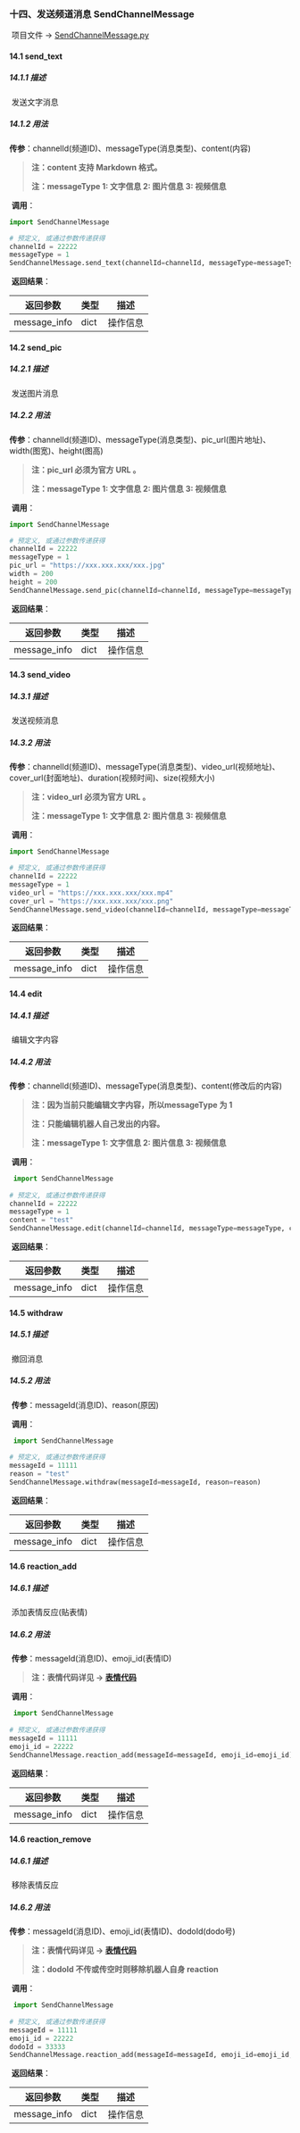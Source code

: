 ### 十四、发送频道消息 SendChannelMessage

​	项目文件 -> [SendChannelMessage.py](../SendChannelMessage.py)

#### 14.1 send_text

##### 14.1.1 描述

​	发送文字消息

##### 14.1.2 用法

​	**传参**：channelId(频道ID)、messageType(消息类型)、content(内容)

> **注：content 支持 Markdown 格式。**
>
> **注：messageType  1: 文字信息  2: 图片信息  3: 视频信息**

​	**调用**：

```python
import SendChannelMessage

# 预定义, 或通过参数传递获得
channelId = 22222
messageType = 1
SendChannelMessage.send_text(channelId=channelId, messageType=messageType, content=content)
```

​	**返回结果**：

| 返回参数     | 类型 | 描述     |
| ------------ | ---- | -------- |
| message_info | dict | 操作信息 |

#### 14.2 send_pic

##### 14.2.1 描述

​	发送图片消息

##### 14.2.2 用法

​	**传参**：channelId(频道ID)、messageType(消息类型)、pic_url(图片地址)、width(图宽)、height(图高)

> **注：pic_url 必须为官方 URL 。**
>
> **注：messageType  1: 文字信息  2: 图片信息  3: 视频信息**

​	**调用**：

```python
import SendChannelMessage

# 预定义, 或通过参数传递获得
channelId = 22222
messageType = 1
pic_url = "https://xxx.xxx.xxx/xxx.jpg"
width = 200
height = 200
SendChannelMessage.send_pic(channelId=channelId, messageType=messageType, pic_url=pic_url, width=width, height=height)
```

​	**返回结果**：

| 返回参数     | 类型 | 描述     |
| ------------ | ---- | -------- |
| message_info | dict | 操作信息 |

#### 14.3 send_video

##### 14.3.1 描述

​	发送视频消息

##### 14.3.2 用法

​	**传参**：channelId(频道ID)、messageType(消息类型)、video_url(视频地址)、cover_url(封面地址)、duration(视频时间)、size(视频大小)

> **注：video_url 必须为官方 URL 。**
>
> **注：messageType  1: 文字信息  2: 图片信息  3: 视频信息**

​	**调用**：

```python
import SendChannelMessage

# 预定义, 或通过参数传递获得
channelId = 22222
messageType = 1
video_url = "https://xxx.xxx.xxx/xxx.mp4"
cover_url = "https://xxx.xxx.xxx/xxx.png"
SendChannelMessage.send_video(channelId=channelId, messageType=messageType, video_url=video_url, cover_url=cover_url, duration=100, size=100)
```

​	**返回结果**：

| 返回参数     | 类型 | 描述     |
| ------------ | ---- | -------- |
| message_info | dict | 操作信息 |

#### 14.4 edit

##### 14.4.1 描述

​	编辑文字内容

##### 14.4.2 用法

​	**传参**：channelId(频道ID)、messageType(消息类型)、content(修改后的内容)

> **注：因为当前只能编辑文字内容，所以messageType 为 1**
>
> **注：只能编辑机器人自己发出的内容。**
>
> **注：messageType  1: 文字信息  2: 图片信息  3: 视频信息**

​	**调用**：

```python
 import SendChannelMessage
 
# 预定义, 或通过参数传递获得
channelId = 22222
messageType = 1
content = "test"
SendChannelMessage.edit(channelId=channelId, messageType=messageType, content=content)
```

​	**返回结果**：

| 返回参数     | 类型 | 描述     |
| ------------ | ---- | -------- |
| message_info | dict | 操作信息 |

#### 14.5 withdraw

##### 14.5.1 描述

​	撤回消息

##### 14.5.2 用法

​	**传参**：messageId(消息ID)、reason(原因)

​	**调用**：

```python
 import SendChannelMessage
 
# 预定义, 或通过参数传递获得
messageId = 11111
reason = "test"
SendChannelMessage.withdraw(messageId=messageId, reason=reason)
```

​	**返回结果**：

| 返回参数     | 类型 | 描述     |
| ------------ | ---- | -------- |
| message_info | dict | 操作信息 |

#### 14.6 reaction_add

##### 14.6.1 描述

​	添加表情反应(贴表情)

##### 14.6.2 用法

​	**传参**：messageId(消息ID)、emoji_id(表情ID)

> **注：表情代码详见 -> [表情代码](https://open.imdodo.com/dev/api/message.html#%E6%B6%88%E6%81%AF%E8%A1%A8%E6%83%85)**

​	**调用**：

```python
 import SendChannelMessage
 
# 预定义, 或通过参数传递获得
messageId = 11111
emoji_id = 22222
SendChannelMessage.reaction_add(messageId=messageId, emoji_id=emoji_id)
```

​	**返回结果**：

| 返回参数     | 类型 | 描述     |
| ------------ | ---- | -------- |
| message_info | dict | 操作信息 |

#### 14.6 reaction_remove

##### 14.6.1 描述

​	移除表情反应

##### 14.6.2 用法

​	**传参**：messageId(消息ID)、emoji_id(表情ID)、dodoId(dodo号)

> **注：表情代码详见 -> [表情代码](https://open.imdodo.com/dev/api/message.html#%E6%B6%88%E6%81%AF%E8%A1%A8%E6%83%85)**
>
> **注：dodoId 不传或传空时则移除机器人自身 reaction**

​	**调用**：

```python
 import SendChannelMessage
 
# 预定义, 或通过参数传递获得
messageId = 11111
emoji_id = 22222
dodoId = 33333
SendChannelMessage.reaction_add(messageId=messageId, emoji_id=emoji_id, dodoId=dodoId)
```

​	**返回结果**：

| 返回参数     | 类型 | 描述     |
| ------------ | ---- | -------- |
| message_info | dict | 操作信息 |